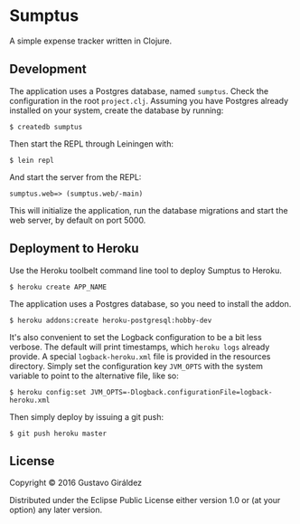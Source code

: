 # Sumptus

A simple expense tracker written in Clojure.

## Development

The application uses a Postgres database, named `sumptus`. Check the
configuration in the root `project.clj`. Assuming you have Postgres already
installed on your system, create the database by running:

    $ createdb sumptus

Then start the REPL through Leiningen with:

    $ lein repl

And start the server from the REPL:

    sumptus.web=> (sumptus.web/-main)

This will initialize the application, run the database migrations and start the
web server, by default on port 5000.

## Deployment to Heroku

Use the Heroku toolbelt command line tool to deploy Sumptus to Heroku.

    $ heroku create APP_NAME

The application uses a Postgres database, so you need to install the addon.

    $ heroku addons:create heroku-postgresql:hobby-dev

It's also convenient to set the Logback configuration to be a bit less verbose.
The default will print timestamps, which `heroku logs` already provide. A
special `logback-heroku.xml` file is provided in the resources directory. Simply
set the configuration key `JVM_OPTS` with the system variable to point to the
alternative file, like so:

    $ heroku config:set JVM_OPTS=-Dlogback.configurationFile=logback-heroku.xml

Then simply deploy by issuing a git push:

    $ git push heroku master

## License

Copyright © 2016 Gustavo Giráldez

Distributed under the Eclipse Public License either version 1.0 or (at
your option) any later version.
